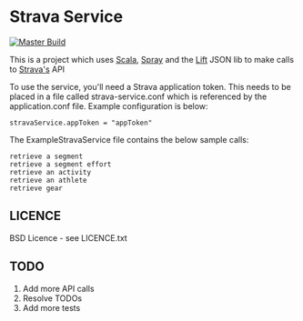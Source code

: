 Strava Service
===============

[![Master Build](https://travis-ci.org/city81/strava-service.svg?branch=master)](https://travis-ci.org/city81/strava-service)

This is a project which uses [Scala][scala], [Spray][spray] and the [Lift][lift] JSON lib to make calls to [Strava's][strava] API

To use the service, you'll need a Strava application token. This needs to be placed in a file called strava-service.conf which is referenced by the application.conf file. Example configuration is below:

    stravaService.appToken = "appToken"

The ExampleStravaService file contains the below sample calls:

    retrieve a segment
    retrieve a segment effort
    retrieve an activity
    retrieve an athlete
    retrieve gear


LICENCE
-------

BSD Licence - see LICENCE.txt


TODO
----

1. Add more API calls
2. Resolve TODOs
3. Add more tests

[scala]: http://www.scala-lang.org/ "Scala Language"
[spray]: http://spray.io/ "Spray"
[lift]: https://github.com/lift/lift/tree/master/framework/lift-base/lift-json/
[strava]: https://www.strava.com/